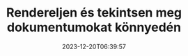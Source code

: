 ---
############################# Static ##########################
layout: "family"
date: 2023-12-20T06:39:57
draft: false

product: "Viewer"
product_tag: "viewer"

############################# Head ############################
head_title: "Render and View Documents API | On Premise API és online szolgáltatás"
head_description: "Rendereljen és tekintsen meg Word, PDF, Excel, Powerpoint vagy képfájlokat egyszerűen és ingyenesen"

############################# Header ##########################
title: "Rendereljen és tekintsen meg dokumentumokat könnyedén"
description: |
  Hatékony Viewer API a különböző fájlok PDF, HTML és kép formátumban való megjelenítéséhez.

  Töltsön be dokumentumokat különböző forrásokból, beleértve a fájlokat, adatfolyamokat, URL-eket, FTP-kiszolgálókat, Amazon S3-at, Azure Blob Storage-ot és egyebeket.

  Hozzon létre reszponzív HTML-oldalakat, védje meg a kimeneti PDF-fájlokat, rendezze át az oldalakat, forgassa el az oldalakat, jelenítsen meg jegyzeteket és megjegyzéseket, ha szükséges.

############################# Platforms ############################
supported_platforms:
  enable: true  
  head_title: "Válassza ki a platformját"
  title: "Támogatott platformok"
  description: "A GroupDocs.Viewer könyvtár a következő operációs rendszereket és keretrendszereket támogatja"
  details_link_title: "Tudj meg többet"
  items:
    # supported_platforms loop
    - title: ".NET"
      description: "GroupDocs.Viewer for .NET"
      color: "blue"
      tag: "net"
      link: "/viewer/net/"
      features_link: "https://docs.groupdocs.com/viewer/net/system-requirements/"
      features:
        # features loop
        - content: ".NET Framework 4.6.2+  <br>  .NET Core 3.1  <br>  .NET 6+"
          rows: "3"
        # features loop
        - content: "Windows, Linux"
          rows: "1"
        # features loop
        - content: "180+ fájlformátum"
          rows: "1"
        # features loop
        - content: "UI-csomag az ASP.NET Core számára"
          rows: "1"
        # features loop
        - content: "ASP.NET WebForms Demo  <br>  ASP.NET MVC Demo  <br>  ASP.NET Core Demo"
          rows: "3"
    
    # supported_platforms loop
    - title: "Java"
      description: "GroupDocs.Viewer for Java"
      color: "red"
      tag: "java"
      link: "/viewer/java/"
      features_link: "https://docs.groupdocs.com/viewer/java/system-requirements/"
      features:
        # features loop
        - content: "J2SE 8.0 (1.8)+"
          rows: "3"
        # features loop
        - content:  "Windows, Linux, macOS"
          rows: "1"       
        # features loop
        - content: "180+ fájlformátum"
          rows: "1"
        # features loop
        - content:  "UI-csomag a Spring és a Dropwizard számára"
          rows: "1"
        # features loop
        - content:  "Spring Demo  <br>  Dropwizard demo"
          rows: "3"

    # supported_platforms loop
    - title: "Node.js"
      description: "GroupDocs.Viewer for Node.js"
      color: "green"
      tag: "nodejs-java"
      link: "/viewer/nodejs-java/"
      features_link: "https://docs.groupdocs.com/viewer/nodejs-java/system-requirements/"
      features:
        # features loop
        - content: "Node.js 16+  <br>  and J2SE 8.0 (1.8)+"
          rows: "3"
        # features loop
        - content:  "Windows, Linux, macOS"
          rows: "1"
        # features loop
        - content:  "180+ fájlformátum"
          rows: "1"
        # features loop
        - content:  "UI csomag – hamarosan"
          rows: "1" 
        # features loop
        - content:  "Demo – hamarosan"
          rows: "3" 


############################# Features ############################

features:
  enable: true
  title: "A GroupDocs.Viewer szolgáltatáskészlete"
  description: "API különböző típusú, például HTML-, PDF-, PNG- és JPEG-fájlok megjelenítéséhez az alkalmazásokban, hogy azokat harmadik féltől származó szoftverek nélkül is megtekinthesse."

  items:
    # feature loop
    - icon: "view"
      title: "Dokumentumok és képek megtekintése"
      content: "Tekintse meg a dokumentumokat HTML-, PDF-, PNG- és JPEG-fájlokként."

    # feature loop
    - icon: "password"
      title: "Nyissa meg a védett dokumentumokat"
      content: "Adjon meg egy jelszót a titkosított dokumentumok megnyitásához."

    # feature loop
    - icon: "load"
      title: "Fájlok betöltése bárhonnan"
      content: "Töltsön be dokumentumokat különféle fájlokról, URL-ekről, FTP-szerverekről, Amazon S3-ról és egyebekről."
    
    # feature loop
    - icon: "pages"
      title: "Az összes vagy bizonyos oldalak megjelenítése"
      content: "Adja meg a megjelenítendő oldalszámok tartományát."


############################# Code samples ############################
code_samples:
  enable: true
  title: "GroupDocs.Viewer kódminták"
  description: "Egyes esetekben a tipikus GroupDocs.Viewer műveleteket használják C#, Java, TypeScript nyelven"
  items:
    # code sample loop
    - title: "Hogyan lehet DOCX fájlokat PDF formátumba renderelni"
      content: |
       A DOCX dokumentumokat PDF formátumba renderelheti Microsoft Word vagy más szoftver telepítése nélkül. Könnyedén tölthet be és tekinthet meg DOCX-fájlokat .NET-alkalmazásában, legyen szó webes vagy asztali alkalmazásról. Íme egy példa arra, hogyan lehet DOCX fájlt PDF formátumba renderelni:
      samples:
        - language: "C#"
          color: "blue"
          content: |
            ```csharp {style=abap}   
            // Töltsön be DOCX fájlt a rendereléshez
            using (Viewer viewer = new Viewer("sample.docx"))
            {
              // A DOCX renderelése PDF-fájlba
              PdfViewOptions viewOptions = new PdfViewOptions();
              viewer.View(viewOptions);
            }
            ```
        - language: "Java"
          color: "red"
          content: |
            ```java {style=abap}   
            import com.groupdocs.viewer.Viewer;
            import com.groupdocs.viewer.options.PdfViewOptions;
            // ...
            // Töltsön be DOCX fájlt a rendereléshez
            try (Viewer viewer = new Viewer("sample.docx")) {
                // A DOCX renderelése PDF-fájlba
                PdfViewOptions viewOptions = new PdfViewOptions();
                viewer.view(viewOptions);
            }
            ```
        - language: "TypeScript"
          color: "green"
          content: |
            ```javascript {style=abap}  
            // Töltsön be DOCX fájlt a rendereléshez
            const viewer = new groupdocs.viewer.Viewer("sample.docx")
            
            // A DOCX renderelése PDF-fájlba
            const viewOptions = groupdocs.viewer.PdfViewOptions(output.pdf)
            viewer.view(viewOptions)
            ```


############################# Formats ############################
formats:
  enable: true
  title:  "180+ fájlformátum támogatott"
  description: "A GroupDocs.Viewer támogatja a legnépszerűbb végzett műveleteket [fájlformátumokkal](https://docs.groupdocs.com/viewer/net/supported-document-formats/)"


############################# Metrics ############################

metrics:
  enable: true
  title: "Mélyreható mérőszámok és statisztikai betekintések"
  description: "Merüljön el kulcsszámaink részletes lebontásában, átfogó mutatókat és statisztikai betekintést nyújtva eredményeinket, hatásunkat és növekedésünket illetően."

  items:
    # metrics loop
    - number: "180+"
      title: "Támogatott formátumok"
      content: "Több mint 180 fájlformátum, köztük dokumentumok, képek és CAD-rajzok problémamentes megtekintése. Átfogó megtekintési megoldásunkkal törje meg a kompatibilitási akadályokat, és könnyedén hozzáférhet a különféle fájlokhoz."
    # metrics loop
    - number: "1.0M"
      title: "NuGet letöltések"
      content: "NuGet csomagmegoldásunk megbízható és széles körben elfogadott erőforrássá vált a fejlesztői közösségben, zökkenőmentes integrációt és értékes funkcionalitást biztosítva számtalan projekt számára."

    # metrics loop
    - number: "10+"
      title: "Könyvtárak"
      content: "Termékünk több mint 10 könyvtárat tartalmaz, amelyek fejlett funkciókat kínálnak a teljesítmény optimalizálása érdekében. Ezeket a könyvtárakat úgy tervezték, hogy páratlan képességekkel kielégítsék a különböző fejlesztési igényeket."
    
    # metrics loop
    - number: "100+"
      title: "Boldog ügyfelek"
      content: "A világ legikonikusabb márkáit szolgáljuk ki. Fedezze fel, miért szeretik százak a GroupDocs.Viewer-t! Fedezze fel a zökkenőmentes navigációt, a kényelmes együttműködést és a páratlanul egyszerű használatot. Csatlakozz most!"


############################# Customers ############################
# logo size X1 => 170:70  X2 => 340 : 140

customers:
  enable: true
  title: "Boldog ügyfeleink"
  description: "A GroupDocs könyvtárakat világszerte elismert és előkelő márkák alkalmazzák szerte a világon."

  items:
    # customers loop
    - title: "BenQ Corporation"
      logo: "benq"
    # customers loop
    - title: "Nasdaq Stock Market"
      logo: "nasdaq"
    # customers loop
    - title: "AT&T Inc."
      logo: "att"
    # customers loop
    - title: "AstraZeneca"
      logo: "astrazeneca"
    # customers loop
    - title: "Central Bank of Argentina"
      logo: "argentinacentralbank"
    # customers loop
    - title: "Roche Holding AG"
      logo: "roche"
    # customers loop
    - title: "Capita"
      logo: "capita"
    # customers loop
    - title: "Axa S.A."
      logo: "axa"
    # customers loop
    - title: "Instructure Inc."
      logo: "instructure"
     # customers loop
    - title: "Wipro"
      logo: "wipro"



############################# Actions ############################

actions:
  enable: true
  title: "Készen áll az indulásra?"
  description: "Próbálja ki ingyenesen a GroupDocs.Viewer funkcióit, vagy kérjen licencet"

  items:
    #  loop
    - title: ".NET"
      link: "/viewer/net/"
      color: "blue"
        #  loop
    - title: "Java"
      link: "/viewer/java/"
      color: "red"
        #  loop
    - title: "Node.js"
      link: "/viewer/nodejs-java/"
      color: "green"


############################# Faq ############################

faq:
  enable: true
  title: "Gyakori kérdések és aggályok"
  description: "Keresse meg a válaszokat a gyakori kérdésekre a GYIK részben, hogy gyorsan válaszoljon kérdéseire és aggályaira."

  items:
    #  loop
    - question: "Értékelhetem a GroupDocs termékeket a vásárlás előtt?"
      answer: |
        Igen! Minden GroupDocs-termék kockázatmentes, értékelő verzióval rendelkezik. Nyomatékosan javasoljuk a fejlesztőknek, hogy vásárlás előtt töltsék le és próbálják ki API-jainkat, hogy azok 100%-osan kielégítsék az Ön igényeit.
    #  loop
    - question: "A GroupDocs készít termékbemutatókat?"
      answer: |
        Nem, mi az API-inkra és a lehető legfunkcionálisabb és legstabilabb termékekre összpontosítunk. Teljesen működőképes és ingyenes próbaverziókat kínálunk [ideiglenes licenc](https://purchase.groupdocs.com/temporary-license/) formájában, így Ön is kipróbálhatja a terméket.
    #  loop
    - question: "Hol tudom letölteni a terméket?"
      answer: |
        Minden termék letölthető a [webhelyről](https://releases.groupdocs.com). Szoftverünk fizikai másolatát nem küldjük postai úton.    
    #  loop
    - question: "A GroupDocs fejlesztői licence felhasználónként vagy megnevezett felhasználónként vonatkozik?"
      answer: |
        A GroupDocs fejlesztői licencek felhasználónként érvényesek, nem megnevezett felhasználókonként. Tisztában vagyunk vele, hogy a kódoló csapat tagjai idővel változhatnak, és nem célszerű minden alkalommal frissíteni a licencet.
    #  loop
    - question: "Csak aktív fejlesztőknek van szükségünk licencre? Például van egy két fejlesztőből álló csapatunk az A műszakban és egy két fejlesztőből álló csapat a B műszakban… ebben a helyzetben két vagy négy licencre van szükségünk?"
      answer: |
        Minden fejlesztőnek, aki a projekten dolgozik, licenccel kell rendelkeznie. Ebben a helyzetben a GroupDocs négytagúnak tekinti a csapatát (annak ellenére, hogy különböző időpontokban dolgoznak).

############################# Cloud ############################

cloud_links:
  enable: true
  title: "GroupDocs.Viewer alacsony kódú API-k"
  description: "Felhőalapú REST API-nkkal felgyorsíthatja a dokumentumok vagy képek megtekintését bármilyen típusú alkalmazásban"

  items:
    #  loop
    - icon: "groupdocs_viewer-for-curl"
      title: "GroupDocs.Viewer Cloud for cURL"
      link: "https://products.groupdocs.cloud/viewer/curl"
      content: "Használja a cURL RESTful dokumentumnézegető API-t a Microsoft Office, PDF és más szabványos fájlformátumok hatékony megjelenítéséhez és bemutatásához alkalmazásaiban."

    #  loop
    - icon: "groupdocs_viewer-for-net"
      title: "GroupDocs.Viewer Cloud for .NET"
      link: "https://products.groupdocs.cloud/viewer/net"
      content: "A .NET-alkalmazások dokumentummegtekintési képességeinek javítása a .NET-hez készült Cloud SDK segítségével. Tekintse meg a dokumentumokat zökkenőmentesen HTML, PDF vagy képformátumban."
    #  loop
    - icon: "groupdocs_viewer-for-java"
      title: "GroupDocs.Viewer Cloud for Java"
      link: "https://products.groupdocs.cloud/viewer/java"
      content: "Integráljon fejlett dokumentum-megjelenítési képességeket Java-alkalmazásaiba egy erre a célra kialakított Java Document Viewer SDK segítségével."

############################# Apps ############################

app_links:
  enable: true
  title: "GroupDocs.Viewer NoCode alkalmazások"
  description: "Online alkalmazás, amely lehetővé teszi több mint 180 népszerű fájlformátum megtekintését a böngészőben"

  items:
    #  loop
    - icon: "groupdocs_viewer-app"
      title: "GroupDocs.Viewer Total"
      link: "https://products.groupdocs.app/viewer/total"
      content: "Fedezzen fel egy ingyenes online alkalmazást, amellyel több mint 180 fájlformátumot tekinthet meg közvetlenül kedvenc webböngészőjéből."

    #  loop
    - icon: "groupdocs_words-app"
      title:  "GroupDocs.Viewer DOCX"
      link: "https://products.groupdocs.app/viewer/docx"
      content: "Webalapú eszköz a Microsoft Word fájlok könnyű megtekintésére különféle eszközökön."

    #  loop
    - icon: "groupdocs_pdf-app"
      title:  "GroupDocs.Viewer PDF"
      link: "https://products.groupdocs.app/viewer/pdf"
      content: "Nyissa meg és tekintse meg a PDF-fájlokat online az ingyenes PDF-nézegetővel."
    

---